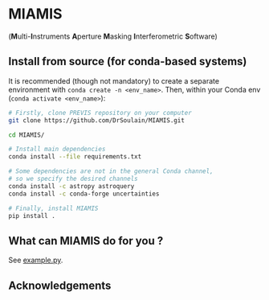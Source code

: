 # MIAMIS

(**M**ulti-**I**nstruments **A**perture **M**asking **I**nterferometric **S**oftware)

## Install from source (for conda-based systems)

It is recommended (though not mandatory) to create a separate environment with `conda create -n <env_name>`.
Then, within your Conda env (`conda activate <env_name>`):

```bash
# Firstly, clone PREVIS repository on your computer
git clone https://github.com/DrSoulain/MIAMIS.git

cd MIAMIS/

# Install main dependencies
conda install --file requirements.txt

# Some dependencies are not in the general Conda channel,
# so we specify the desired channels
conda install -c astropy astroquery
conda install -c conda-forge uncertainties

# Finally, install MIAMIS
pip install .
```

## What can MIAMIS do for you ?

See [example.py](example.py).

## Acknowledgements
